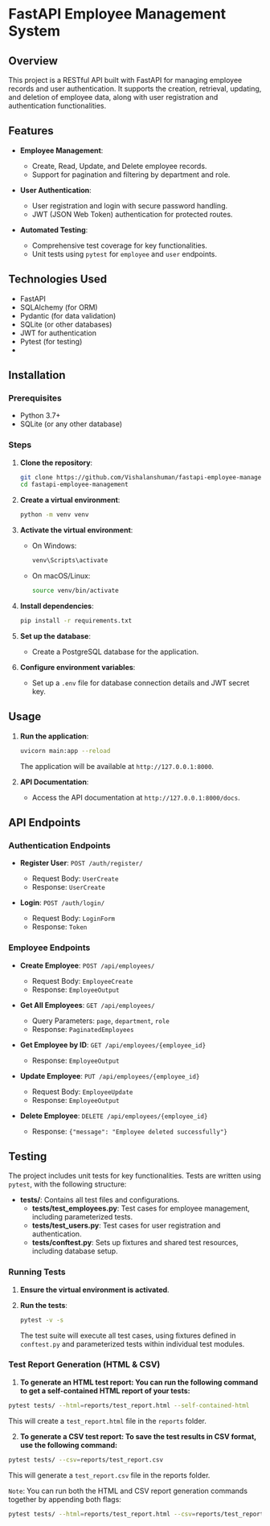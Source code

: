 
# FastAPI Employee Management System

## Overview

This project is a RESTful API built with FastAPI for managing employee records and user authentication. It supports the creation, retrieval, updating, and deletion of employee data, along with user registration and authentication functionalities.

## Features

- **Employee Management**: 
  - Create, Read, Update, and Delete employee records.
  - Support for pagination and filtering by department and role.

- **User Authentication**:
  - User registration and login with secure password handling.
  - JWT (JSON Web Token) authentication for protected routes.

- **Automated Testing**:
  - Comprehensive test coverage for key functionalities.
  - Unit tests using `pytest` for `employee` and `user` endpoints.

## Technologies Used

- FastAPI
- SQLAlchemy (for ORM)
- Pydantic (for data validation)
- SQLite (or other databases)
- JWT for authentication
- Pytest (for testing)
- 

## Installation

### Prerequisites

- Python 3.7+
- SQLite (or any other database)

### Steps

1. **Clone the repository**:

   ```bash
   git clone https://github.com/Vishalanshuman/fastapi-employee-management.git
   cd fastapi-employee-management
   ```

2. **Create a virtual environment**:

   ```bash
   python -m venv venv
   ```

3. **Activate the virtual environment**:

   - On Windows:

     ```bash
     venv\Scripts\activate
     ```

   - On macOS/Linux:

     ```bash
     source venv/bin/activate
     ```

4. **Install dependencies**:

   ```bash
   pip install -r requirements.txt
   ```

5. **Set up the database**: 
   - Create a PostgreSQL database for the application.

6. **Configure environment variables**:
   - Set up a `.env` file for database connection details and JWT secret key.

## Usage

1. **Run the application**:

   ```bash
   uvicorn main:app --reload
   ```

   The application will be available at `http://127.0.0.1:8000`.

2. **API Documentation**: 
   - Access the API documentation at `http://127.0.0.1:8000/docs`.

## API Endpoints

### Authentication Endpoints

- **Register User**: `POST /auth/register/`
  - Request Body: `UserCreate`
  - Response: `UserCreate`

- **Login**: `POST /auth/login/`
  - Request Body: `LoginForm`
  - Response: `Token`

### Employee Endpoints

- **Create Employee**: `POST /api/employees/`
  - Request Body: `EmployeeCreate`
  - Response: `EmployeeOutput`

- **Get All Employees**: `GET /api/employees/`
  - Query Parameters: `page`, `department`, `role`
  - Response: `PaginatedEmployees`

- **Get Employee by ID**: `GET /api/employees/{employee_id}`
  - Response: `EmployeeOutput`

- **Update Employee**: `PUT /api/employees/{employee_id}`
  - Request Body: `EmployeeUpdate`
  - Response: `EmployeeOutput`

- **Delete Employee**: `DELETE /api/employees/{employee_id}`
  - Response: `{"message": "Employee deleted successfully"}`

## Testing

The project includes unit tests for key functionalities. Tests are written using `pytest`, with the following structure:

- **tests/**: Contains all test files and configurations.
  - **tests/test_employees.py**: Test cases for employee management, including parameterized tests.
  - **tests/test_users.py**: Test cases for user registration and authentication.
  - **tests/conftest.py**: Sets up fixtures and shared test resources, including database setup.

### Running Tests

1. **Ensure the virtual environment is activated**.
2. **Run the tests**:

   ```bash
   pytest -v -s
   ```

   The test suite will execute all test cases, using fixtures defined in `conftest.py` and parameterized tests within individual test modules.

### Test Report Generation (HTML & CSV)

1. **To generate an HTML test report: You can run the following command to get a self-contained HTML report of your tests:**

```bash
pytest tests/ --html=reports/test_report.html --self-contained-html
```
This will create a `test_report.html` file in the `reports` folder.

2. **To generate a CSV test report: To save the test results in CSV format, use the following command:**

```bash
pytest tests/ --csv=reports/test_report.csv
```
This will generate a `test_report.csv` file in the reports folder.

`Note`: You can run both the HTML and CSV report generation commands together by appending both flags:

```bash
pytest tests/ --html=reports/test_report.html --csv=reports/test_report.csv --self-contained-
```

